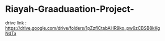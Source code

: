 # Riayah-Graaduaation-Project-
drive link : https://drive.google.com/drive/folders/1pZzflCtabAHR9ko_pw6zCBSB8kKgNdTa

